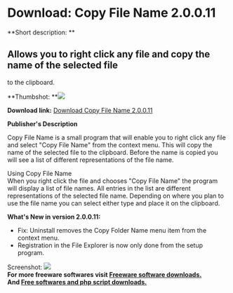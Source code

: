 # Download: Copy File Name 2.0.0.11

**Short description: **

## Allows you to right click any file and copy the name of the selected file
to the clipboard.

  
**Thumbshot: **![](http://www.freewarefiles.com/screenshot/copyfilename_md.gif)   
  
**Download link:** [Download Copy File Name 2.0.0.11](http://freesoftwares.boysofts.com/Copy-File-Name_program_17204.html)  
  

**Publisher's Description**  
  

Copy File Name is a small program that will enable you to right click any file
and select "Copy File Name" from the context menu. This will copy the name of
the selected file to the clipboard. Before the name is copied you will see a
list of different representations of the file name.

Using Copy File Name  
When you right click the file and chooses "Copy File Name" the program will
display a list of file names. All entries in the list are different
representations of the selected file name. Depending on where you plan to use
the file name you can select either type and place it on the clipboard.

**What's New in version 2.0.0.11:**

  * Fix: Uninstall removes the Copy Folder Name menu item from the context menu. 
  * Registration in the File Explorer is now only done from the setup program. 

  
  
Screenshot: ![](http://www.freewarefiles.com/screenshot/copyfilename.gif)  
**For more freeware softwares visit [Freeware software downloads.](http://freesoftwares.boysofts.com/)**   
**And [Free softwares and php script downloads.](http://www.boysofts.com/)**

